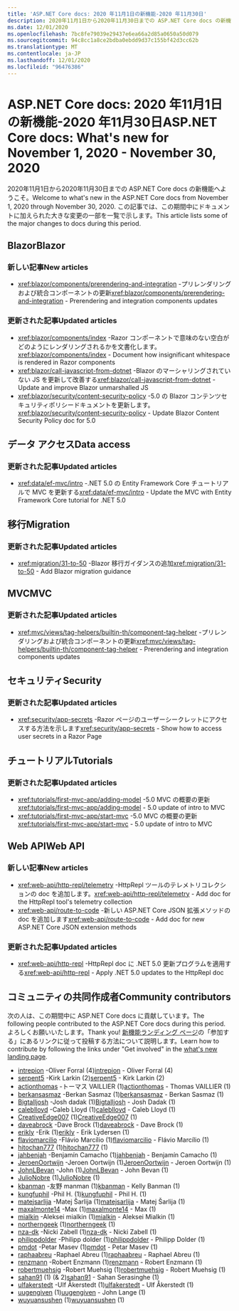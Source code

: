 ```yaml
---
title: 'ASP.NET Core docs: 2020 年11月1日の新機能-2020 年11月30日'
description: 2020年11月1日から2020年11月30日までの ASP.NET Core docs の新機能について説明します。
ms.date: 12/01/2020
ms.openlocfilehash: 7bc8fe79039e29437e6ea66a2d85a0650a50d079
ms.sourcegitcommit: 94c8cc1a8ce2bdba0ebdd9d37c155bf42d3cc62b
ms.translationtype: MT
ms.contentlocale: ja-JP
ms.lasthandoff: 12/01/2020
ms.locfileid: "96476386"
---
```

# <a name="aspnet-core-docs-whats-new-for-november-1-2020---november-30-2020"></a><span data-ttu-id="68001-103">ASP.NET Core docs: 2020 年11月1日の新機能-2020 年11月30日</span><span class="sxs-lookup"><span data-stu-id="68001-103">ASP.NET Core docs: What's new for November 1, 2020 - November 30, 2020</span></span>

<span data-ttu-id="68001-104">2020年11月1日から2020年11月30日までの ASP.NET Core docs の新機能へようこそ。</span><span class="sxs-lookup"><span data-stu-id="68001-104">Welcome to what's new in the ASP.NET Core docs from November 1, 2020 through November 30, 2020.</span></span> <span data-ttu-id="68001-105">この記事では、この期間中にドキュメントに加えられた大きな変更の一部を一覧で示します。</span><span class="sxs-lookup"><span data-stu-id="68001-105">This article lists some of the major changes to docs during this period.</span></span>

## <a name="blazor"></a><span data-ttu-id="68001-106">Blazor</span><span class="sxs-lookup"><span data-stu-id="68001-106">Blazor</span></span>

### <a name="new-articles"></a><span data-ttu-id="68001-107">新しい記事</span><span class="sxs-lookup"><span data-stu-id="68001-107">New articles</span></span>

- <span data-ttu-id="68001-108"><xref:blazor/components/prerendering-and-integration> -プリレンダリングおよび統合コンポーネントの更新</span><span class="sxs-lookup"><span data-stu-id="68001-108"><xref:blazor/components/prerendering-and-integration> - Prerendering and integration components updates</span></span>

### <a name="updated-articles"></a><span data-ttu-id="68001-109">更新された記事</span><span class="sxs-lookup"><span data-stu-id="68001-109">Updated articles</span></span>

- <span data-ttu-id="68001-110"><xref:blazor/components/index> -Razor コンポーネントで意味のない空白がどのようにレンダリングされるかを文書化します。</span><span class="sxs-lookup"><span data-stu-id="68001-110"><xref:blazor/components/index> - Document how insignificant whitespace is rendered in Razor components</span></span>
- <span data-ttu-id="68001-111"><xref:blazor/call-javascript-from-dotnet> -Blazor のマーシャリングされていない JS を更新して改善する</span><span class="sxs-lookup"><span data-stu-id="68001-111"><xref:blazor/call-javascript-from-dotnet> - Update and improve Blazor unmarshalled JS</span></span>
- <span data-ttu-id="68001-112"><xref:blazor/security/content-security-policy> -5.0 の Blazor コンテンツセキュリティポリシードキュメントを更新します。</span><span class="sxs-lookup"><span data-stu-id="68001-112"><xref:blazor/security/content-security-policy> - Update Blazor Content Security Policy doc for 5.0</span></span>

## <a name="data-access"></a><span data-ttu-id="68001-113">データ アクセス</span><span class="sxs-lookup"><span data-stu-id="68001-113">Data access</span></span>

### <a name="updated-articles"></a><span data-ttu-id="68001-114">更新された記事</span><span class="sxs-lookup"><span data-stu-id="68001-114">Updated articles</span></span>

- <span data-ttu-id="68001-115"><xref:data/ef-mvc/intro> -.NET 5.0 の Entity Framework Core チュートリアルで MVC を更新する</span><span class="sxs-lookup"><span data-stu-id="68001-115"><xref:data/ef-mvc/intro> - Update the MVC with Entity Framework Core tutorial for .NET 5.0</span></span>

## <a name="migration"></a><span data-ttu-id="68001-116">移行</span><span class="sxs-lookup"><span data-stu-id="68001-116">Migration</span></span>

### <a name="updated-articles"></a><span data-ttu-id="68001-117">更新された記事</span><span class="sxs-lookup"><span data-stu-id="68001-117">Updated articles</span></span>

- <span data-ttu-id="68001-118"><xref:migration/31-to-50> -Blazor 移行ガイダンスの追加</span><span class="sxs-lookup"><span data-stu-id="68001-118"><xref:migration/31-to-50> - Add Blazor migration guidance</span></span>

## <a name="mvc"></a><span data-ttu-id="68001-119">MVC</span><span class="sxs-lookup"><span data-stu-id="68001-119">MVC</span></span>

### <a name="updated-articles"></a><span data-ttu-id="68001-120">更新された記事</span><span class="sxs-lookup"><span data-stu-id="68001-120">Updated articles</span></span>

- <span data-ttu-id="68001-121"><xref:mvc/views/tag-helpers/builtin-th/component-tag-helper> -プリレンダリングおよび統合コンポーネントの更新</span><span class="sxs-lookup"><span data-stu-id="68001-121"><xref:mvc/views/tag-helpers/builtin-th/component-tag-helper> - Prerendering and integration components updates</span></span>

## <a name="security"></a><span data-ttu-id="68001-122">セキュリティ</span><span class="sxs-lookup"><span data-stu-id="68001-122">Security</span></span>

### <a name="updated-articles"></a><span data-ttu-id="68001-123">更新された記事</span><span class="sxs-lookup"><span data-stu-id="68001-123">Updated articles</span></span>

- <span data-ttu-id="68001-124"><xref:security/app-secrets> -Razor ページのユーザーシークレットにアクセスする方法を示します</span><span class="sxs-lookup"><span data-stu-id="68001-124"><xref:security/app-secrets> - Show how to access user secrets in a Razor Page</span></span>

## <a name="tutorials"></a><span data-ttu-id="68001-125">チュートリアル</span><span class="sxs-lookup"><span data-stu-id="68001-125">Tutorials</span></span>

### <a name="updated-articles"></a><span data-ttu-id="68001-126">更新された記事</span><span class="sxs-lookup"><span data-stu-id="68001-126">Updated articles</span></span>

- <span data-ttu-id="68001-127"><xref:tutorials/first-mvc-app/adding-model> -5.0 MVC の概要の更新</span><span class="sxs-lookup"><span data-stu-id="68001-127"><xref:tutorials/first-mvc-app/adding-model> - 5.0 update of intro to MVC</span></span>
- <span data-ttu-id="68001-128"><xref:tutorials/first-mvc-app/start-mvc> -5.0 MVC の概要の更新</span><span class="sxs-lookup"><span data-stu-id="68001-128"><xref:tutorials/first-mvc-app/start-mvc> - 5.0 update of intro to MVC</span></span>

## <a name="web-api"></a><span data-ttu-id="68001-129">Web API</span><span class="sxs-lookup"><span data-stu-id="68001-129">Web API</span></span>

### <a name="new-articles"></a><span data-ttu-id="68001-130">新しい記事</span><span class="sxs-lookup"><span data-stu-id="68001-130">New articles</span></span>

- <span data-ttu-id="68001-131"><xref:web-api/http-repl/telemetry> -HttpRepl ツールのテレメトリコレクションの doc を追加します。</span><span class="sxs-lookup"><span data-stu-id="68001-131"><xref:web-api/http-repl/telemetry> - Add doc for the HttpRepl tool's telemetry collection</span></span>
- <span data-ttu-id="68001-132"><xref:web-api/route-to-code> -新しい ASP.NET Core JSON 拡張メソッドの doc を追加します</span><span class="sxs-lookup"><span data-stu-id="68001-132"><xref:web-api/route-to-code> - Add doc for new ASP.NET Core JSON extension methods</span></span>

### <a name="updated-articles"></a><span data-ttu-id="68001-133">更新された記事</span><span class="sxs-lookup"><span data-stu-id="68001-133">Updated articles</span></span>

- <span data-ttu-id="68001-134"><xref:web-api/http-repl> -HttpRepl doc に .NET 5.0 更新プログラムを適用する</span><span class="sxs-lookup"><span data-stu-id="68001-134"><xref:web-api/http-repl> - Apply .NET 5.0 updates to the HttpRepl doc</span></span>

## <a name="community-contributors"></a><span data-ttu-id="68001-135">コミュニティの共同作成者</span><span class="sxs-lookup"><span data-stu-id="68001-135">Community contributors</span></span>

<span data-ttu-id="68001-136">次の人は、この期間中に ASP.NET Core docs に貢献しています。</span><span class="sxs-lookup"><span data-stu-id="68001-136">The following people contributed to the ASP.NET Core docs during this period.</span></span> <span data-ttu-id="68001-137">よろしくお願いいたします。</span><span class="sxs-lookup"><span data-stu-id="68001-137">Thank you!</span></span> <span data-ttu-id="68001-138">[新機能ランディング ページ](index.yml)の「参加する」にあるリンクに従って投稿する方法について説明します。</span><span class="sxs-lookup"><span data-stu-id="68001-138">Learn how to contribute by following the links under "Get involved" in the [what's new landing page](index.yml).</span></span>

- <span data-ttu-id="68001-139">[intrepion](https://github.com/intrepion) -Oliver Forral (4)</span><span class="sxs-lookup"><span data-stu-id="68001-139">[intrepion](https://github.com/intrepion) - Oliver Forral (4)</span></span>
- <span data-ttu-id="68001-140">[serpent5](https://github.com/serpent5) -Kirk Larkin (2)</span><span class="sxs-lookup"><span data-stu-id="68001-140">[serpent5](https://github.com/serpent5) - Kirk Larkin (2)</span></span>
- <span data-ttu-id="68001-141">[actionthomas](https://github.com/actionthomas) -トーマス VAILLIER (1)</span><span class="sxs-lookup"><span data-stu-id="68001-141">[actionthomas](https://github.com/actionthomas) - Thomas VAILLIER (1)</span></span>
- <span data-ttu-id="68001-142">[berkansasmaz](https://github.com/berkansasmaz) -Berkan Sasmaz (1)</span><span class="sxs-lookup"><span data-stu-id="68001-142">[berkansasmaz](https://github.com/berkansasmaz) - Berkan Sasmaz (1)</span></span>
- <span data-ttu-id="68001-143">[Bigtalljosh](https://github.com/Bigtalljosh) -Josh dadak (1)</span><span class="sxs-lookup"><span data-stu-id="68001-143">[Bigtalljosh](https://github.com/Bigtalljosh) - Josh Dadak (1)</span></span>
- <span data-ttu-id="68001-144">[caleblloyd](https://github.com/caleblloyd) -Caleb Lloyd (1)</span><span class="sxs-lookup"><span data-stu-id="68001-144">[caleblloyd](https://github.com/caleblloyd) - Caleb Lloyd (1)</span></span>
- <span data-ttu-id="68001-145">[CreativeEdge007](https://github.com/CreativeEdge007) (1)</span><span class="sxs-lookup"><span data-stu-id="68001-145">[CreativeEdge007](https://github.com/CreativeEdge007) (1)</span></span>
- <span data-ttu-id="68001-146">[daveabrock](https://github.com/daveabrock) -Dave Brock (1)</span><span class="sxs-lookup"><span data-stu-id="68001-146">[daveabrock](https://github.com/daveabrock) - Dave Brock (1)</span></span>
- <span data-ttu-id="68001-147">[erikly](https://github.com/erikly) -Erik (1)</span><span class="sxs-lookup"><span data-stu-id="68001-147">[erikly](https://github.com/erikly) - Erik Lydersen (1)</span></span>
- <span data-ttu-id="68001-148">[flaviomarcilio](https://github.com/flaviomarcilio) -Flávio Marcílio (1)</span><span class="sxs-lookup"><span data-stu-id="68001-148">[flaviomarcilio](https://github.com/flaviomarcilio) - Flávio Marcílio (1)</span></span>
- <span data-ttu-id="68001-149">[hitochan777](https://github.com/hitochan777) (1)</span><span class="sxs-lookup"><span data-stu-id="68001-149">[hitochan777](https://github.com/hitochan777) (1)</span></span>
- <span data-ttu-id="68001-150">[jahbenjah](https://github.com/jahbenjah) -Benjamín Camacho (1)</span><span class="sxs-lookup"><span data-stu-id="68001-150">[jahbenjah](https://github.com/jahbenjah) - Benjamín Camacho (1)</span></span>
- <span data-ttu-id="68001-151">[JeroenOortwijn](https://github.com/JeroenOortwijn) -Jeroen Oortwijn (1)</span><span class="sxs-lookup"><span data-stu-id="68001-151">[JeroenOortwijn](https://github.com/JeroenOortwijn) - Jeroen Oortwijn (1)</span></span>
- <span data-ttu-id="68001-152">[JohnLBevan](https://github.com/JohnLBevan) -John (1)</span><span class="sxs-lookup"><span data-stu-id="68001-152">[JohnLBevan](https://github.com/JohnLBevan) - John Bevan (1)</span></span>
- <span data-ttu-id="68001-153">[JulioNobre](https://github.com/JulioNobre) (1)</span><span class="sxs-lookup"><span data-stu-id="68001-153">[JulioNobre](https://github.com/JulioNobre) (1)</span></span>
- <span data-ttu-id="68001-154">[kbanman](https://github.com/kbanman) -友野 manman (1)</span><span class="sxs-lookup"><span data-stu-id="68001-154">[kbanman](https://github.com/kbanman) - Kelly Banman (1)</span></span>
- <span data-ttu-id="68001-155">[kungfuphil](https://github.com/kungfuphil) -Phil H. (1)</span><span class="sxs-lookup"><span data-stu-id="68001-155">[kungfuphil](https://github.com/kungfuphil) - Phil H. (1)</span></span>
- <span data-ttu-id="68001-156">[matejsarlija](https://github.com/matejsarlija) -Matej Šarlija (1)</span><span class="sxs-lookup"><span data-stu-id="68001-156">[matejsarlija](https://github.com/matejsarlija) - Matej Šarlija (1)</span></span>
- <span data-ttu-id="68001-157">[maxalmonte14](https://github.com/maxalmonte14) -Max (1)</span><span class="sxs-lookup"><span data-stu-id="68001-157">[maxalmonte14](https://github.com/maxalmonte14) - Max (1)</span></span>
- <span data-ttu-id="68001-158">[mialkin](https://github.com/mialkin) -Aleksei mialkin (1)</span><span class="sxs-lookup"><span data-stu-id="68001-158">[mialkin](https://github.com/mialkin) - Aleksei Mialkin (1)</span></span>
- <span data-ttu-id="68001-159">[northerngeek](https://github.com/northerngeek) (1)</span><span class="sxs-lookup"><span data-stu-id="68001-159">[northerngeek](https://github.com/northerngeek) (1)</span></span>
- <span data-ttu-id="68001-160">[nza-dk](https://github.com/nza-dk) -Nicki Zabell (1)</span><span class="sxs-lookup"><span data-stu-id="68001-160">[nza-dk](https://github.com/nza-dk) - Nicki Zabell (1)</span></span>
- <span data-ttu-id="68001-161">[philippdolder](https://github.com/philippdolder) -Philipp dolder (1)</span><span class="sxs-lookup"><span data-stu-id="68001-161">[philippdolder](https://github.com/philippdolder) - Philipp Dolder (1)</span></span>
- <span data-ttu-id="68001-162">[pmdot](https://github.com/pmdot) -Petar Masev (1)</span><span class="sxs-lookup"><span data-stu-id="68001-162">[pmdot](https://github.com/pmdot) - Petar Masev (1)</span></span>
- <span data-ttu-id="68001-163">[raphaabreu](https://github.com/raphaabreu) -Raphael Abreu (1)</span><span class="sxs-lookup"><span data-stu-id="68001-163">[raphaabreu](https://github.com/raphaabreu) - Raphael Abreu (1)</span></span>
- <span data-ttu-id="68001-164">[renzmann](https://github.com/renzmann) -Robert Enzmann (1)</span><span class="sxs-lookup"><span data-stu-id="68001-164">[renzmann](https://github.com/renzmann) - Robert Enzmann (1)</span></span>
- <span data-ttu-id="68001-165">[robertmuehsig](https://github.com/robertmuehsig) -Robert Muehsig (1)</span><span class="sxs-lookup"><span data-stu-id="68001-165">[robertmuehsig](https://github.com/robertmuehsig) - Robert Muehsig (1)</span></span>
- <span data-ttu-id="68001-166">[sahan91](https://github.com/sahan91) (1) (& 2)</span><span class="sxs-lookup"><span data-stu-id="68001-166">[sahan91](https://github.com/sahan91) - Sahan Serasinghe (1)</span></span>
- <span data-ttu-id="68001-167">[ulfakerstedt](https://github.com/ulfakerstedt) -Ulf Åkerstedt (1)</span><span class="sxs-lookup"><span data-stu-id="68001-167">[ulfakerstedt](https://github.com/ulfakerstedt) - Ulf Åkerstedt (1)</span></span>
- <span data-ttu-id="68001-168">[uugengiven](https://github.com/uugengiven) (1)</span><span class="sxs-lookup"><span data-stu-id="68001-168">[uugengiven](https://github.com/uugengiven) - John Lange (1)</span></span>
- <span data-ttu-id="68001-169">[wuyuansushen](https://github.com/wuyuansushen) (1)</span><span class="sxs-lookup"><span data-stu-id="68001-169">[wuyuansushen](https://github.com/wuyuansushen) (1)</span></span>
